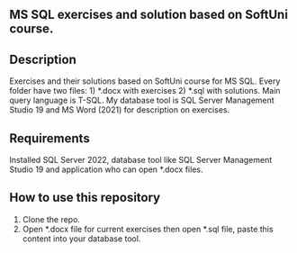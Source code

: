 ## MS SQL exercises and solution based on SoftUni course.

## **Description**
Exercises and their solutions based on SoftUni course for MS SQL. Every folder have two files: 1) *.docx with exercises  2) *.sql with solutions. 
Main query language is T-SQL. My database tool is SQL Server Management Studio 19 and MS Word (2021) for description on exercises.

## Requirements
Installed SQL Server 2022, database tool like SQL Server Management Studio 19 and application who can open *.docx files.

## How to use this repository
1. Clone the repo.
2. Open *.docx file for current exercises then open *.sql file, paste this content into your database tool.
